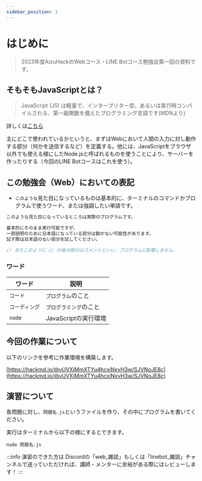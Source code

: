 ```yaml
---
sidebar_position: 1
---
```


# はじめに

> 2023年度AizuHackのWebコース・LINE Botコース勉強会第一回の資料です。

## そもそもJavaScriptとは？

> JavaScript (JS) は軽量で、インタープリター型、あるいは実行時コンパイルされる、第一級関数を備えたプログラミング言語です(MDNより)

詳しくは[こちら](https://developer.mozilla.org/ja/docs/Web/JavaScript)

主にどこで使われているかというと、まずはWebにおいて人間の入力に対し動作する部分（何かを送信するなど）を定義する。他には、JavaScriptをブラウザ以外でも使える様にしたNode.jsと呼ばれるものを使うことにより、サーバーを作ったりする（今回のLINE Botコースはこれを使う）。

## この勉強会（Web）においての表記

- `このような`見た目になっているものは基本的に、ターミナルのコマンドかプログラムで使うワード、または強調したい単語です。

```javascript
このような見た目になっているところは実際のプログラムです。

基本的にそのまま実行可能ですが、
一部説明のために日本語になっている部分は動かない可能性があります。
試す際は日本語のない部分を試してください。

// またこのように // の後の部分はコメントといい、プログラムに影響しません。
```

### ワード

| ワード         | 説明                 |
| ------------ | ---------           |
| `コード`       | `プログラム`のこと       |
| `コーディング`  | `プログラミング`のこと     |
| `node`       | JavaScriptの実行環境   |

## 今回の作業について

以下のリンクを参考に作業環境を構築します。

[https://hackmd.io/@vUVXjMmXTYu4hcxiNxyH3w/SJVNoJE8c](https://hackmd.io/@vUVXjMmXTYu4hcxiNxyH3w/SJVNoJE8c)

## 演習について

各問題に対し、`問題名.js`というファイルを作り、その中にプログラムを書いてください。

実行はターミナルから以下の様にするとできます。

```shell=
node 問題名.js
```

:::info
演習のできた方は Discordの「web_雑談」もしくは「linebot_雑談」チャンネルで送っていただければ、講師・メンターに余裕がある際にはレビューします！
:::

